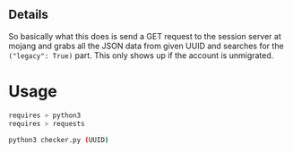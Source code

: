 ## Details
So basically what this does is send a GET request to the session server at mojang and grabs all the JSON data from given UUID and searches for the ```("legacy": True)``` part. This only shows up if the account is unmigrated.

# Usage
```bash
requires > python3
requires > requests
```

```bash
python3 checker.py (UUID)
```
